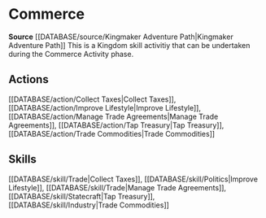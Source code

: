 ﻿---
id: '437'
name: Commerce
rarity: Common
rus_type_level: null
source: '[[DATABASE/source/Kingmaker Adventure Path|Kingmaker Adventure Path]]'
trait:
- Commerce
type: Trait

---
# Commerce

**Source** [[DATABASE/source/Kingmaker Adventure Path|Kingmaker Adventure Path]]
This is a Kingdom skill activitiy that can be undertaken during the Commerce Activity phase.

## Actions

[[DATABASE/action/Collect Taxes|Collect Taxes]], [[DATABASE/action/Improve Lifestyle|Improve Lifestyle]], [[DATABASE/action/Manage Trade Agreements|Manage Trade Agreements]], [[DATABASE/action/Tap Treasury|Tap Treasury]], [[DATABASE/action/Trade Commodities|Trade Commodities]]

## Skills

[[DATABASE/skill/Trade|Collect Taxes]], [[DATABASE/skill/Politics|Improve Lifestyle]], [[DATABASE/skill/Trade|Manage Trade Agreements]], [[DATABASE/skill/Statecraft|Tap Treasury]], [[DATABASE/skill/Industry|Trade Commodities]]